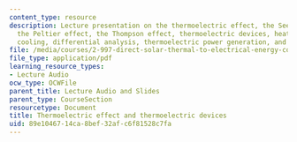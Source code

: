 ```yaml
---
content_type: resource
description: Lecture presentation on the thermoelectric effect, the Seebeck effect,
  the Peltier effect, the Thompson effect, thermoelectric devices, heat conduction,
  cooling, differential analysis, thermoelectric power generation, and applications.
file: /media/courses/2-997-direct-solar-thermal-to-electrical-energy-conversion-technologies-fall-2009/89e1046714ca8bef32afc6f81528c7fa_MIT2_997F09_lec02.pdf
file_type: application/pdf
learning_resource_types:
- Lecture Audio
ocw_type: OCWFile
parent_title: Lecture Audio and Slides
parent_type: CourseSection
resourcetype: Document
title: Thermoelectric effect and thermoelectric devices
uid: 89e10467-14ca-8bef-32af-c6f81528c7fa
---
```

